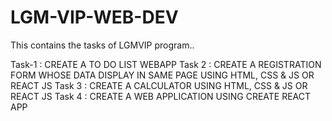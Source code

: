 # LGM-VIP-WEB-DEV
This contains the tasks of  LGMVIP program..

Task-1 : CREATE A TO DO LIST WEBAPP
Task 2 : CREATE A REGISTRATION FORM WHOSE DATA DISPLAY IN SAME PAGE USING HTML, CSS & JS OR REACT JS
Task 3 : CREATE A CALCULATOR USING HTML, CSS & JS OR REACT JS
Task 4 : CREATE A WEB APPLICATION USING CREATE REACT APP
